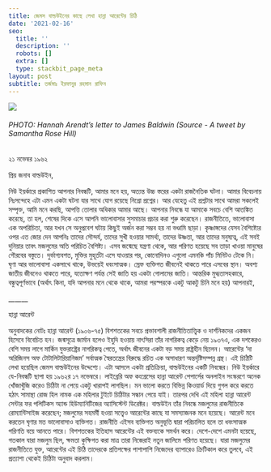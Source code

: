 ```yaml
---
title: জেমস বাল্ডউইনের কাছে লেখা হান্না আরেন্টের চিঠি
date: '2021-02-16'
seo:
  title: ''
  description: ''
  robots: []
  extra: []
  type: stackbit_page_meta
layout: post
subtitle: তর্জমাঃ ইরফানুর রহমান রাফিন
---
```

![](https://pbs.twimg.com/media/C5uSn8vWAAAyu67.jpg:large)

###### PHOTO: Hannah Arendt’s letter to James Baldwin (Source - A tweet by Samantha Rose Hill)&#xA;&#xA;



২১ নভেম্বর ১৯৬২

প্রিয় জনাব বাল্ডউইন,

নিউ ইয়র্কারে প্রকাশিত আপনার নিবন্ধটি, আমার মনে হয়, অত্যন্ত উচ্চ স্তরের একটা রাজনৈতিক ঘটনা। আমার বিবেচনায় নিঃসন্দেহে এটা এমন একটা ঘটনা যার সাথে যোগ রয়েছে নিগ্রো প্রশ্নের। আর যেহেতু এই প্রশ্নটার সাথে আমরা সকলেই সম্পৃক্ত, আমি মনে করছি, আপত্তি তোলার অধিকার আমার আছে।
আপনার নিবন্ধে যা আমাকে সবচে বেশি আতঙ্কিত করেছে, তা হল, শেষের দিকে এসে আপনি ভালোবাসার সুসমাচার প্রচার করা শুরু করেছেন। রাজনীতিতে, ভালোবাসা এক অপরিচিতা, আর যখন সে অনুপ্রবেশ ঘটায় কিছুই অর্জন করা সম্ভব হয় না ভণ্ডামি ছাড়া। কৃষ্ণাঙ্গদের যেসব বৈশিষ্ট্যের ওপর এত জোর দেন আপনিঃ তাদের সৌন্দর্য, তাদের সুখী হওয়ার সামর্থ্য, তাদের উষ্ণতা, আর তাদের মনুষ্যত্ব, এই সবই দুনিয়ার তাবৎ মজলুমের অতি পরিচিত বৈশিষ্ট্য। এসব জন্মেছে যন্ত্রণা থেকে, আর পরিণত হয়েছে সব তাড়া খাওয়া মানুষের গৌরবের বস্তুতে। দুর্ভাগ্যবশত, মুক্তির মুহূর্তটা এসে যাওয়ার পর, কোনোদিনও এগুলো এমনকি পাঁচ মিনিটও টেকে নি। ঘৃণা আর ভালোবাসা একসাথে থাকে, উভয়েই ধবংসাত্মক। স্রেফ ব্যক্তিগত জীবনেই থাকতে পারে এসবের স্থান। অবশ্য জাতীয় জীবনেও থাকতে পারে, যতোক্ষণ পর্যন্ত সেই জাতি হয় একটা গোলামের জাতি।
আন্তরিক মুগ্ধতাসহকারে,
বন্ধুত্বপূর্ণভাবে (অর্থাৎ কিনা, যদি আপনার মনে থেকে থাকে, আমরা পরস্পরকে একটু আকটু চিনি মনে হয়) আপনারই,

\_*\_*\_*\_*\__

হান্না আরেন্ট

অনুবাদকের নোটঃ হান্না আরেন্ট (১৯০৬-৭৫) বিশশতকের সবচে প্রভাবশালী রাজনীতিতাত্ত্বিক ও দার্শনিকদের একজন হিসেবে বিবেচিত হন। জন্মসূত্রে জার্মান হলেও ইহুদি হওয়ায় নাৎসিরা তাঁর নাগরিকত্ব কেড়ে নেয় ১৯৩৭এ, এক দশকেরও বেশি সময় লাগে মার্কিন যুক্তরাষ্ট্রের নাগরিকত্ব পেতে, অর্থাৎ জীবনের একটা বড় সময় রাষ্ট্রহীন ছিলেন। আরেন্টের ‘দা অরিজিনস অফ টোটালিটারিয়ানিজম’ সর্বাত্মক স্বৈরতন্ত্রের বিরুদ্ধে রচিত এক অসাধারণ অন্তর্দৃষ্টিসম্পন্ন গ্রন্থ।
এই চিঠিটি লেখা হয়েছিল জেমস বাল্ডউইনের উদ্দেশ্যে। এটা আসলে একটা প্রতিক্রিয়া, বাল্ডউইনের একটি নিবন্ধের। নিউ ইয়র্কারে যে-নিবন্ধটি ছাপা হয় ১৯৬২র ১৭ নভেম্বরে।
লাইব্রেরি অফ কংগ্রেসের হান্না আরেন্ট পেপার্সের অনলাইন সংস্করণে অনেক খোঁজাখুঁজি করেও চিঠিটা না পেয়ে একটু খারাপই লাগছিল। মন ভালো করতে বিভিন্ন কিওয়ার্ড দিয়ে গুগল করে করতে হঠাৎ সামান্থা রোজ হিল নামক এক মহিলার টুইটে চিঠিটার সন্ধান পেয়ে যাই। তারপর দেখি এই মহিলা হান্না আরেন্ট সেন্টার ফর পলিটিকস অ্যান্ড হিউম্যানিটিজের অ্যাসিস্টেন্ট ডিরেক্টর।
বাল্ডউইন তাঁর নিবন্ধে মজলুমের রাজনীতিকে রোম্যান্টিসাইজ করেছেন; মজলুমের সহমর্মী হওয়া সত্ত্বেও আরেন্টের কাছে যা সমস্যাজনক মনে হয়েছে। আরেন্ট মনে করতেন ঘৃণার মত ভালোবাসাও ব্যক্তিগত। রাজনীতি এইসব ব্যক্তিগত অনুভূতি দ্বারা পরিচালিত হলে তা ধবংসাত্মক পরিণতি বয়ে আনতে পারে।
বিশশতকের ইতিহাস আরেন্টের এই বক্তব্যকে সমর্থন করে। দেশে-দেশে এমনটা হয়েছে, গতকাল যারা মজলুম ছিল, ক্ষমতা কুক্ষিগত করা মাত্র তারা নিজেরাই নতুন জালিমে পরিণত হয়েছে। যারা মজলুমের রাজনীতিতে যুক্ত, আরেন্টের এই চিঠি তাদেরকে প্রতিপক্ষের পাশাপাশি নিজেদের ব্যাপারেও ক্রিটিকাল করে তুলবে, এই প্রত্যাশা থেকেই চিঠিটা অনুবাদ করলাম।
